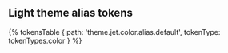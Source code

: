 
## Light theme alias tokens

{% tokensTable {
 path: 'theme.jet.color.alias.default',
 tokenType: tokenTypes.color
} %}
